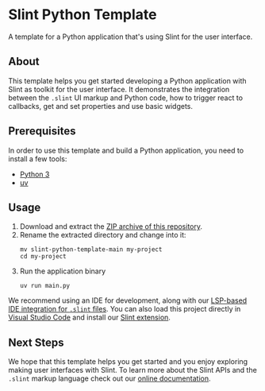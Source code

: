 # Slint Python Template

A template for a Python application that's using Slint for the user interface.

## About

This template helps you get started developing a Python application with Slint as toolkit
for the user interface. It demonstrates the integration between the `.slint` UI markup and
Python code, how to trigger react to callbacks, get and set properties and use basic widgets.

## Prerequisites

In order to use this template and build a Python application, you need to install a few tools:

 * [Python 3](https://python.org/)
 * [uv](https://docs.astral.sh/uv/)

## Usage

1. Download and extract the [ZIP archive of this repository](https://github.com/slint-ui/slint-python-template/archive/refs/heads/main.zip).
2. Rename the extracted directory and change into it:
    ```
    mv slint-python-template-main my-project
    cd my-project
    ```
3. Run the application binary
    ```
    uv run main.py
    ```

We recommend using an IDE for development, along with our [LSP-based IDE integration for `.slint` files](https://github.com/slint-ui/slint/blob/master/tools/lsp/README.md). You can also load this project directly in [Visual Studio Code](https://code.visualstudio.com) and install our [Slint extension](https://marketplace.visualstudio.com/items?itemName=Slint.slint).

## Next Steps

We hope that this template helps you get started and you enjoy exploring making user interfaces with Slint. To learn more
about the Slint APIs and the `.slint` markup language check out our [online documentation](https://docs.slint.dev/latest/docs/python/slint).